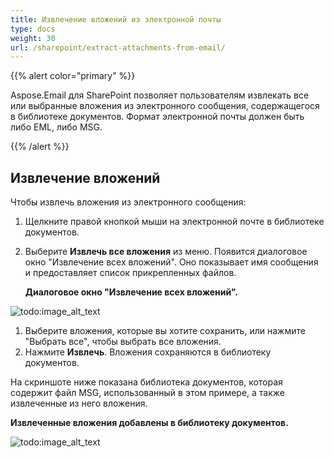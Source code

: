 ```yaml
---
title: Извлечение вложений из электронной почты
type: docs
weight: 30
url: /sharepoint/extract-attachments-from-email/
---
```



{{% alert color="primary" %}} 

Aspose.Email для SharePoint позволяет пользователям извлекать все или выбранные вложения из электронного сообщения, содержащегося в библиотеке документов. Формат электронной почты должен быть либо EML, либо MSG.

{{% /alert %}} 
## **Извлечение вложений**
Чтобы извлечь вложения из электронного сообщения:

1. Щелкните правой кнопкой мыши на электронной почте в библиотеке документов.
1. Выберите **Извлечь все вложения** из меню. Появится диалоговое окно "Извлечение всех вложений". Оно показывает имя сообщения и предоставляет список прикрепленных файлов. 

   **Диалоговое окно "Извлечение всех вложений".** 

![todo:image_alt_text](extract-attachments-from-email_1.png)




1. Выберите вложения, которые вы хотите сохранить, или нажмите "Выбрать все", чтобы выбрать все вложения.
1. Нажмите **Извлечь**. Вложения сохраняются в библиотеку документов.

На скриншоте ниже показана библиотека документов, которая содержит файл MSG, использованный в этом примере, а также извлеченные из него вложения. 

**Извлеченные вложения добавлены в библиотеку документов.** 

![todo:image_alt_text](extract-attachments-from-email_2.png)
